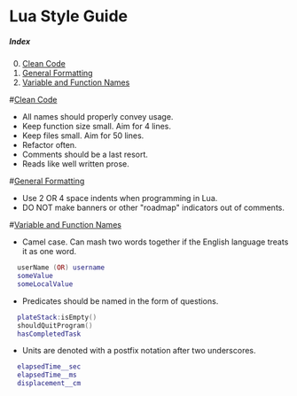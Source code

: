 # Lua Style Guide

##### Index
0. [Clean Code](#clean-code)
1. [General Formatting](#general-formatting)
2. [Variable and Function Names](#variable-and-function-names)

#[Clean Code](#index)
  - All names should properly convey usage.
  - Keep function size small. Aim for 4 lines.
  - Keep files small. Aim for 50 lines.
  - Refactor often.
  - Comments should be a last resort.
  - Reads like well written prose.

#[General Formatting](#index)
  - Use 2 OR 4 space indents when programming in Lua.
  - DO NOT make banners or other "roadmap" indicators out of comments.

#[Variable and Function Names](#index)
  - Camel case.  Can mash two words together if the English language treats it as one word.
```Lua
  userName (OR) username
  someValue
  someLocalValue
```
  - Predicates should be named in the form of questions. 
```Lua
  plateStack:isEmpty()
  shouldQuitProgram()
  hasCompletedTask
```
  - Units are denoted with a postfix notation after two underscores.
```Lua
  elapsedTime__sec
  elapsedTime__ms
  displacement__cm
```
